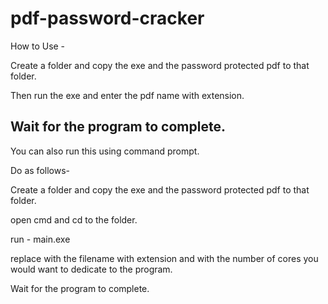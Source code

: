 # pdf-password-cracker

How to Use - 

Create a folder and copy the exe and the password protected pdf to that folder.

Then run the exe and enter the pdf name with extension.

Wait for the program to complete.
---------------------------------------------------------------------------------------
You can also run this using command prompt.

Do as follows-

Create a folder and copy the exe and the password protected pdf to that folder.

open cmd and cd to the folder.

run - main.exe <filename> <cores>

replace <filename> with the filename with extension and <cores> with the number of cores you would want to dedicate to the program.
  
Wait for the program to complete.
